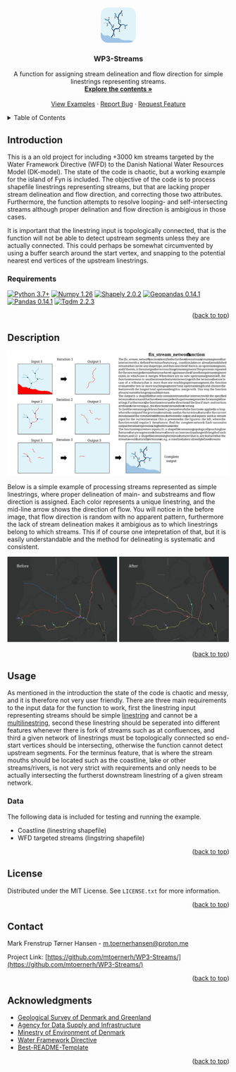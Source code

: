 <a name="readme-top"></a>

<!-- PROJECT LOGO -->
<br />
<div align="center">
  <a href="https://github.com/mtoernerh/WP3-Streams">
    <img src="images/logo_WP3.svg" alt="Logo" width="80" height="80">
  </a>

  <h3 align="center">WP3-Streams</h3>

  <p align="center">
    A function for assigning stream delineation and flow direction for simple linestrings representing streams.
    <br />
    <a href="https://github.com/mtoernerh"><strong>Explore the contents »</strong></a>
    <br />
    <br />
    <a href="https://github.com/mtoernerh/WP3-Streams/tree/main/example">View Examples</a>
    ·
    <a href="https://github.com/mtoernerh/WP3-Streams/issues">Report Bug</a>
    ·
    <a href="https://github.com/mtoernerh/WP3-Streams/issues">Request Feature</a>
  </p>
</div>

<!-- TABLE OF CONTENTS -->
<details>
  <summary>Table of Contents</summary>
  <ol>
    <li>
      <a href="#introduction">Introduction</a>
      <ul>
        <li><a href="#requirements">Requirements</a></li>
      </ul>
    </li>
    <li>
      <a href="#description">Description</a>
    </li>
    <li>
      <a href="#usage">Usage</a></li>
      <ul>
        <li><a href="#data">Data</a></li>
      </ul>
    </li>
    <li><a href="#license">License</a></li>
    <li><a href="#contact">Contact</a></li>
    <li><a href="#acknowledgments">Acknowledgments</a></li>
  </ol>
</details>

## Introduction
This is a an old project for including +3000 km streams targeted by the Water Framework Directive (WFD) to the Danish National Water Resources Model (DK-model). The state of the code is chaotic, but a working example for the island of Fyn is included. The objective of the code is to process shapefile linestrings representing streams, but that are lacking proper stream delineation and flow direction, and correcting those two attributes. Furthermore, the function attempts to resolve looping- and self-intersecting streams although proper delination and flow direction is ambigious in those cases.

It is important that the linestring input is topologically connected, that is the function will not be able to detect upstream segments unless they are actually connected. This could perhaps be somewhat circumvented by using a buffer search around the start vertex, and snapping to the potential nearest end vertices of the upstream linestrings.

### Requirements

[![Python 3.7+](https://img.shields.io/badge/Python-3.7+-blue.svg)](https://www.python.org/downloads/release/python-376/)
[![Numpy 1.26](https://img.shields.io/badge/numpy-1.26-blue.svg?logo=numpy)](https://numpy.org/devdocs/index.html) 
[![Shapely 2.0.2](https://img.shields.io/badge/shapely-2.0.2%20-blue.svg?logo=shapely)](https://shapely.readthedocs.io/en/stable/manual.html)
[![Geopandas 0.14.1](https://img.shields.io/badge/geopandas-0.14.1-blue.svg?logo=pandas)](https://geopandas.org/en/stable/)
[![Pandas 0.14.1](https://img.shields.io/badge/pandas-2.1.3-blue.svg?logo=pandas)](https://pandas.pydata.org/)
[![Tqdm 2.2.3](https://img.shields.io/badge/tqdm-2.2.3-blue.svg?logo=tqdm)](https://tqdm.github.io/)
<p align="right">(<a href="#readme-top">back to top</a>)</p>

## Description
![Description](images/WP3_description.svg)

Below is a simple example of processing streams represented as simple linestrings, where proper delineation of main- and substreams and flow direction is assigned. Each color represents a unique linestring, and the mid-line arrow shows the direction of flow. You will notice in the before image, that flow direction is random with no apparent pattern, furthermore the lack of stream delineation makes it ambigious as to which linestrings belong to which streams. This if of course one intepretation of that, but it is easily understandable and the method for delineating is systematic and consistent.



![Example](images/stream_correction.svg)

<p align="right">(<a href="#readme-top">back to top</a>)</p>

## Usage

As mentioned in the introduction the state of the code is chaotic and messy, and it is therefore not very user friendly. There are three main requirements to the input data for the function to work, first the linestring input representing streams should be simple [linestring](https://help.arcgis.com/en/geodatabase/10.0/sdk/arcsde/concepts/geometry/shapes/types.htm) and cannot be a [multilinestring](https://help.arcgis.com/en/geodatabase/10.0/sdk/arcsde/concepts/geometry/shapes/types.htm), second these linestring should be seperated into different features whenever there is fork of streams such as at confluences, and third a given network of linestrings must be topologically connected so end-start vertices should be intersecting, otherwise the function cannot detect upstream segments.
For the terminus feature, that is where the stream mouths should be located such as the coastline, lake or other streams/rivers, is not very strict with requirements and only needs to be actually intersecting the furtherst downstream linestring of a given stream network.

### Data

The following data is included for testing and running the example.
* Coastline (linestring shapefile)
* WFD targeted streams (lingstring shapefile)

<p align="right">(<a href="#readme-top">back to top</a>)</p>

## License

Distributed under the MIT License. See `LICENSE.txt` for more information.

<p align="right">(<a href="#readme-top">back to top</a>)</p>

## Contact

Mark Frenstrup Tørner Hansen - m.toernerhansen@proton.me

Project Link: [https://github.com/mtoernerh/WP3-Streams/](https://github.com/mtoernerh/WP3-Streams/)

<p align="right">(<a href="#readme-top">back to top</a>)</p>

## Acknowledgments

* [Geological Survey of Denmark and Greenland](https://eng.geus.dk/)
* [Agency for Data Supply and Infrastructure](https://eng.sdfi.dk/)
* [Minestry of Environment of Denmark](https://eng.mst.dk/)
* [Water Framework Directive](https://environment.ec.europa.eu/topics/water/water-framework-directive_en)
* [Best-README-Template](https://github.com/othneildrew/Best-README-Template)
<p align="right">(<a href="#readme-top">back to top</a>)</p>

<!-- MARKDOWN LINKS & IMAGES -->
<!-- https://www.markdownguide.org/basic-syntax/#reference-style-links -->

[Example]: https://github.com/mtoernerh/WP3-Streams/images/stream_correction.svg
